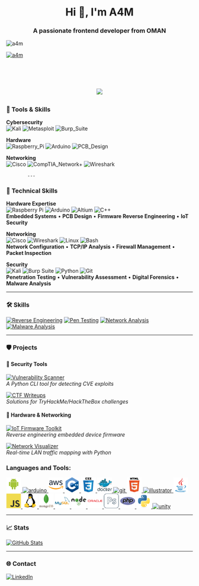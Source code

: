 

<h1 align="center">Hi 👋, I'm A4M</h1>
<h3 align="center">A passionate frontend developer from OMAN</h3>

<p align="left"> <img src="https://komarev.com/ghpvc/?username=a4m&label=Profile%20views&color=0e75b6&style=flat" alt="a4m" /> </p>

<p align="left"> <a href="https://github.com/ryo-ma/github-profile-trophy"><img src="https://github-profile-trophy.vercel.app/?username=a4m" alt="a4m" /></a> </p>

<p align="left"> <a href="https://twitter.com/" target="blank"><img src="https://img.shields.io/twitter/follow/?logo=twitter&style=for-the-badge" alt="" /></a> </p>


<p align="left">
</p>
       
<h1 align="center">
  <img src="https://readme-typing-svg.demolab.com?font=Hack&size=30&duration=4000&pause=1000&color=32F723&center=true&vCenter=true&width=500&lines=Welcome+To+My+Cyber+Fortress;Security+Researcher;CTF+Player;Ethical+Hacker">
</h1>


### 🔧 Tools & Skills  

**Cybersecurity**  
![Kali](https://img.shields.io/badge/Kali_Linux-557C94?style=for-the-badge&logo=kali-linux&logoColor=white)
![Metasploit](https://img.shields.io/badge/Metasploit-111111?style=for-the-badge&logo=metasploit&logoColor=white)
![Burp_Suite](https://img.shields.io/badge/Burp_Suite-FF6633?style=for-the-badge&logo=burpsuite&logoColor=white)

**Hardware**  
![Raspberry_Pi](https://img.shields.io/badge/Raspberry_Pi-C51A4A?style=for-the-badge&logo=raspberry-pi&logoColor=white)
![Arduino](https://img.shields.io/badge/Arduino-00979D?style=for-the-badge&logo=arduino&logoColor=white)
![PCB_Design](https://img.shields.io/badge/PCB_Design-FF6F00?style=for-the-badge&logo=altium-designer&logoColor=white)

**Networking**  
![Cisco](https://img.shields.io/badge/Cisco-1BA0D7?style=for-the-badge&logo=cisco&logoColor=white)
![CompTIA_Network+](https://img.shields.io/badge/CompTIA_Network+-E40522?style=for-the-badge&logo=comptia&logoColor=white)
![Wireshark](https://img.shields.io/badge/Wireshark-1679A7?style=for-the-badge&logo=wireshark&logoColor=white)

            ---

### 🔧 **Technical Skills**  

**Hardware Expertise**  
![Raspberry Pi](https://skillicons.dev/icons?i=raspberrypi) ![Arduino](https://skillicons.dev/icons?i=arduino) ![Altium](https://skillicons.dev/icons?i=altium) ![C++](https://skillicons.dev/icons?i=cpp)  
**Embedded Systems** • **PCB Design** • **Firmware Reverse Engineering** • **IoT Security**  

**Networking**  
![Cisco](https://skillicons.dev/icons?i=cisco) ![Wireshark](https://skillicons.dev/icons?i=wireshark) ![Linux](https://skillicons.dev/icons?i=linux) ![Bash](https://skillicons.dev/icons?i=bash)  
**Network Configuration** • **TCP/IP Analysis** • **Firewall Management** • **Packet Inspection**  

**Security**  
![Kali](https://skillicons.dev/icons?i=kali) ![Burp Suite](https://skillicons.dev/icons?i=burp) ![Python](https://skillicons.dev/icons?i=py) ![Git](https://skillicons.dev/icons?i=git)  
**Penetration Testing** • **Vulnerability Assessment** • **Digital Forensics** • **Malware Analysis**  

---

### 🛠️ **Skills**  
[![Reverse Engineering](https://skillicons.dev/icons?i=ghidra)](https://ghidra-sre.org/) [![Pen Testing](https://skillicons.dev/icons?i=metasploit)](https://www.metasploit.com/) [![Network Analysis](https://skillicons.dev/icons?i=wireshark)](https://www.wireshark.org/) [![Malware Analysis](https://img.shields.io/badge/Malware_Analysis-FF0000?style=for-the-badge&logo=virustotal&logoColor=white)](https://www.virustotal.com/)  

---

### 🛡️ **Projects**  
#### 🔐 Security Tools  
[![Vulnerability Scanner](https://img.shields.io/badge/-Vulnerability_Scanner-32F723?logo=python&logoColor=white)](https://github.com/your-username/scanner)  
*A Python CLI tool for detecting CVE exploits*  

[![CTF Writeups](https://img.shields.io/badge/-CTF_Writeups-9FEF00?logo=hackthebox&logoColor=black)](https://github.com/your-username/ctf)  
*Solutions for TryHackMe/HackTheBox challenges*  

#### 🔌 Hardware & Networking  
[![IoT Firmware Toolkit](https://img.shields.io/badge/-IoT_Firmware_Toolkit-FF6633?logo=arduino&logoColor=white)](https://github.com/your-username/iot-toolkit)  
*Reverse engineering embedded device firmware*  

[![Network Visualizer](https://skillicons.dev/icons?i=grafana)](https://github.com/your-username/network-visualizer)  
*Real-time LAN traffic mapping with Python*  



<h3 align="left">Languages and Tools:</h3>
<p align="left"> <a href="https://developer.android.com" target="_blank" rel="noreferrer"> <img src="https://raw.githubusercontent.com/devicons/devicon/master/icons/android/android-original-wordmark.svg" alt="android" width="40" height="40"/> </a> <a href="https://www.arduino.cc/" target="_blank" rel="noreferrer"> <img src="https://cdn.worldvectorlogo.com/logos/arduino-1.svg" alt="arduino" width="40" height="40"/> </a> <a href="https://aws.amazon.com" target="_blank" rel="noreferrer"> <img src="https://raw.githubusercontent.com/devicons/devicon/master/icons/amazonwebservices/amazonwebservices-original-wordmark.svg" alt="aws" width="40" height="40"/> </a> <a href="https://www.w3schools.com/cpp/" target="_blank" rel="noreferrer"> <img src="https://raw.githubusercontent.com/devicons/devicon/master/icons/cplusplus/cplusplus-original.svg" alt="cplusplus" width="40" height="40"/> </a> <a href="https://www.w3schools.com/css/" target="_blank" rel="noreferrer"> <img src="https://raw.githubusercontent.com/devicons/devicon/master/icons/css3/css3-original-wordmark.svg" alt="css3" width="40" height="40"/> </a> <a href="https://www.docker.com/" target="_blank" rel="noreferrer"> <img src="https://raw.githubusercontent.com/devicons/devicon/master/icons/docker/docker-original-wordmark.svg" alt="docker" width="40" height="40"/> </a> <a href="https://git-scm.com/" target="_blank" rel="noreferrer"> <img src="https://www.vectorlogo.zone/logos/git-scm/git-scm-icon.svg" alt="git" width="40" height="40"/> </a> <a href="https://www.w3.org/html/" target="_blank" rel="noreferrer"> <img src="https://raw.githubusercontent.com/devicons/devicon/master/icons/html5/html5-original-wordmark.svg" alt="html5" width="40" height="40"/> </a> <a href="https://www.adobe.com/in/products/illustrator.html" target="_blank" rel="noreferrer"> <img src="https://www.vectorlogo.zone/logos/adobe_illustrator/adobe_illustrator-icon.svg" alt="illustrator" width="40" height="40"/> </a> <a href="https://www.java.com" target="_blank" rel="noreferrer"> <img src="https://raw.githubusercontent.com/devicons/devicon/master/icons/java/java-original.svg" alt="java" width="40" height="40"/> </a> <a href="https://developer.mozilla.org/en-US/docs/Web/JavaScript" target="_blank" rel="noreferrer"> <img src="https://raw.githubusercontent.com/devicons/devicon/master/icons/javascript/javascript-original.svg" alt="javascript" width="40" height="40"/> </a> <a href="https://www.linux.org/" target="_blank" rel="noreferrer"> <img src="https://raw.githubusercontent.com/devicons/devicon/master/icons/linux/linux-original.svg" alt="linux" width="40" height="40"/> </a> <a href="https://www.mongodb.com/" target="_blank" rel="noreferrer"> <img src="https://raw.githubusercontent.com/devicons/devicon/master/icons/mongodb/mongodb-original-wordmark.svg" alt="mongodb" width="40" height="40"/> </a> <a href="https://www.mysql.com/" target="_blank" rel="noreferrer"> <img src="https://raw.githubusercontent.com/devicons/devicon/master/icons/mysql/mysql-original-wordmark.svg" alt="mysql" width="40" height="40"/> </a> <a href="https://nodejs.org" target="_blank" rel="noreferrer"> <img src="https://raw.githubusercontent.com/devicons/devicon/master/icons/nodejs/nodejs-original-wordmark.svg" alt="nodejs" width="40" height="40"/> </a> <a href="https://www.oracle.com/" target="_blank" rel="noreferrer"> <img src="https://raw.githubusercontent.com/devicons/devicon/master/icons/oracle/oracle-original.svg" alt="oracle" width="40" height="40"/> </a> <a href="https://www.photoshop.com/en" target="_blank" rel="noreferrer"> <img src="https://raw.githubusercontent.com/devicons/devicon/master/icons/photoshop/photoshop-line.svg" alt="photoshop" width="40" height="40"/> </a> <a href="https://www.php.net" target="_blank" rel="noreferrer"> <img src="https://raw.githubusercontent.com/devicons/devicon/master/icons/php/php-original.svg" alt="php" width="40" height="40"/> </a> <a href="https://www.python.org" target="_blank" rel="noreferrer"> <img src="https://raw.githubusercontent.com/devicons/devicon/master/icons/python/python-original.svg" alt="python" width="40" height="40"/> </a> <a href="https://unity.com/" target="_blank" rel="noreferrer"> <img src="https://www.vectorlogo.zone/logos/unity3d/unity3d-icon.svg" alt="unity" width="40" height="40"/> </a> </p>

---

### 📈 **Stats**  
[![GitHub Stats](https://github-readme-stats.vercel.app/api?username=your-username&show_icons=true&theme=dark&bg_color=0d1117&hide_border=true&title_color=32F723&icon_color=32F723)](https://github.com/your-username)  


---

### 🌐 **Contact**  

[![LinkedIn](https://skillicons.dev/icons?i=linkedin)](https://linkedin.com/in/your-profile)   
                                                                                                       
                                                                                                       
                                                                                                       
                                                                                                       

